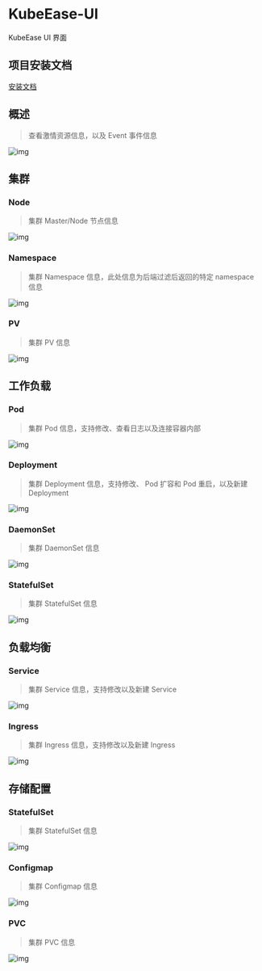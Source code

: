 # KubeEase-UI

KubeEase UI 界面

## 项目安装文档

[安装文档](./install.md)

## 概述

> 查看激情资源信息，以及 Event 事件信息

![img](https://img2023.cnblogs.com/blog/1021348/202503/1021348-20250314132128772-589035552.png)

## 集群

### Node

> 集群 Master/Node 节点信息

![img](https://img2023.cnblogs.com/blog/1021348/202503/1021348-20250314132219485-308651836.png)

### Namespace

> 集群 Namespace 信息，此处信息为后端过滤后返回的特定 namespace 信息

![img](https://img2023.cnblogs.com/blog/1021348/202503/1021348-20250314132247060-1080138108.png)

### PV

> 集群 PV 信息

![img](https://img2023.cnblogs.com/blog/1021348/202503/1021348-20250314132312249-797341074.png)

## 工作负载

### Pod

> 集群 Pod 信息，支持修改、查看日志以及连接容器内部

![img](https://img2023.cnblogs.com/blog/1021348/202503/1021348-20250314132944299-2122296561.png)

### Deployment

> 集群 Deployment 信息，支持修改、 Pod 扩容和 Pod 重启，以及新建 Deployment

![img](https://img2023.cnblogs.com/blog/1021348/202503/1021348-20250314133026130-992148855.png)

### DaemonSet

> 集群 DaemonSet 信息

![img](https://img2023.cnblogs.com/blog/1021348/202503/1021348-20250314133039658-618442785.png)

### StatefulSet

> 集群 StatefulSet 信息

![img](https://img2023.cnblogs.com/blog/1021348/202503/1021348-20250314133053306-191357536.png)

## 负载均衡

### Service

> 集群 Service 信息，支持修改以及新建 Service

![img](https://img2023.cnblogs.com/blog/1021348/202503/1021348-20250314133130057-337718878.png)

### Ingress

> 集群 Ingress 信息，支持修改以及新建 Ingress

![img](https://img2023.cnblogs.com/blog/1021348/202503/1021348-20250314133143527-588764369.png)

## 存储配置

### StatefulSet

> 集群 StatefulSet 信息

![img](https://img2023.cnblogs.com/blog/1021348/202503/1021348-20250314133159874-1624859982.png)

### Configmap

> 集群 Configmap 信息

![img](https://img2023.cnblogs.com/blog/1021348/202503/1021348-20250314133216583-1819966674.png)

### PVC

> 集群 PVC 信息

![img](https://img2023.cnblogs.com/blog/1021348/202503/1021348-20250314133239690-614836597.png)
